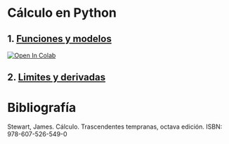 # Cálculo en Python

## 1. [Funciones y modelos](https://github.com/danielcgiraldo/calculus/blob/main/Funciones_y_modelos.ipynb)
[![Open In Colab](https://colab.research.google.com/assets/colab-badge.svg)](https://colab.research.google.com/github/danielcgiraldo/calculus/blob/main/Funciones_y_modelos.ipynb)
## 2. [Limites y derivadas]()


# Bibliografía

Stewart, James. Cálculo. Trascendentes tempranas, octava edición.
ISBN: 978-607-526-549-0
